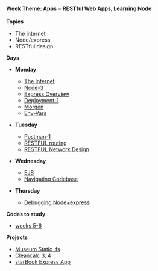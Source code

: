<h4 class="weektheme">Week Theme: Apps = RESTful Web Apps, Learning Node</h4>  
  
**Topics**  
  * The internet  
  * Node/express  
  * RESTful design  
  
**Days**   
  * **Monday**  
    * [The Internet](https://github.com/jankeLearning/content-md/blob/master/dev-knowledge/05-the-internet.md)  
    * [Node-3](https://github.com/jankeLearning/content-md/blob/master/node%2Bexpress/05-node-3.md)  
    * [Express Overview](https://github.com/jankeLearning/content-md/blob/master/node%2Bexpress/05-express-overview.md)  
    * [Deployment-1](https://github.com/jankeLearning/content-md/blob/master/dev-knowledge/05-deployment-1.md)  
    * [Morgen](https://github.com/jankeLearning/content-md/blob/master/npm-modules/05-morgan.md)  
    * [Env-Vars](https://github.com/jankeLearning/content-md/blob/master/node%2Bexpress/05-env-vars.md) 
      
  * **Tuesday** 
    * [Postman-1](https://github.com/jankeLearning/content-md/blob/master/tools/05-postman-1.md)  
    * [RESTFUL routing](https://github.com/jankeLearning/content-md/blob/master/app-design/05-RESTFUL-routing.md)  
    * [RESTFUL Network Design](https://github.com/jankeLearning/content-md/blob/master/dev-knowledge/05-RESTFUL-network-design.md)

  * **Wednesday**  
    * [EJS](https://github.com/jankeLearning/content-md/blob/master/npm-modules/05-ejs.md) 
    * [Navigating Codebase](https://www.badgerbadgerbadger.com)

  * **Thursday**  
    * [Debugging Node+express](https://github.com/jankeLearning/content-md/blob/master/node%2Bexpress/05-debugging-node%2Bexpress.md)  
      
**Codes to study**   
  * [weeks 5-6]()  
 

**Projects**  
  * [Museum Static, fs](https://github.com/jankeLearning/projects/blob/master/05-museums/)    
  * [Cleancalc 3, 4](https://github.com/jankeLearning/projects/blob/master/cleancalc/)   
  * [starBook Express App](https://github.com/jankeLearning/projects/blob/master/05-portable-starbook/)
  